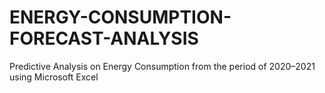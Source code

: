 # ENERGY-CONSUMPTION-FORECAST-ANALYSIS
 Predictive Analysis on Energy Consumption from the period of 2020–2021 using Microsoft Excel
